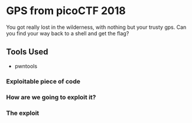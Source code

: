 # GPS from picoCTF 2018

You got really lost in the wilderness, with nothing but your trusty gps. Can you find your way back to a shell and get the flag?

## Tools Used 

- pwntools

### Exploitable piece of code


### How are we going to exploit it?

### The exploit